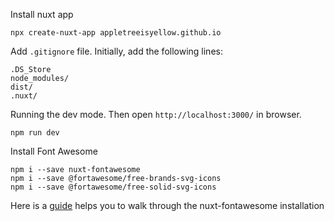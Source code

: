 Install nuxt app

```
npx create-nuxt-app appletreeisyellow.github.io
```

Add `.gitignore` file. Initially, add the following lines:

```
.DS_Store
node_modules/
dist/
.nuxt/
```

Running the dev mode. Then open `http://localhost:3000/` in browser.

```
npm run dev
```

Install Font Awesome

```
npm i --save nuxt-fontawesome
npm i --save @fortawesome/free-brands-svg-icons
npm i --save @fortawesome/free-solid-svg-icons
```

Here is a [guide](https://medium.com/@kozyreva.hanna/nuxt-js-fontawesome-integration-7ec56b1a41c8) helps you to walk through the nuxt-fontawesome installation

